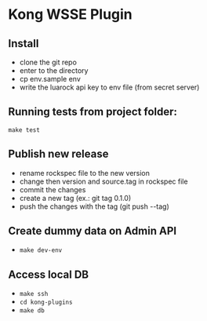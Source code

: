 # Kong WSSE Plugin

## Install
 - clone the git repo
 - enter to the directory
 - cp env.sample env
 - write the luarock api key to env file (from secret server)

## Running tests from project folder:

`make test`

## Publish new release
 - rename rockspec file to the new version
 - change then version and source.tag in rockspec file
 - commit the changes
 - create a new tag (ex.: git tag 0.1.0)
 - push the changes with the tag (git push --tag)
 
## Create dummy data on Admin API

- `make dev-env`

## Access local DB

- `make ssh`
- `cd kong-plugins`
- `make db`
